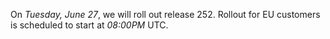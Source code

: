 On *Tuesday, June 27*, we will roll out release 252.
Rollout for EU customers is scheduled to start at *08:00PM* UTC.
